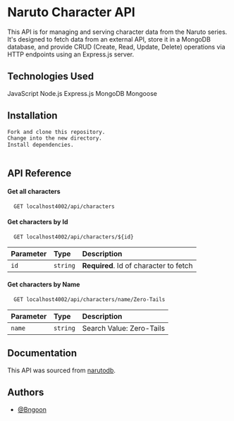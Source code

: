 
# Naruto Character API

This API is for managing and serving character data from the Naruto series. It's designed to fetch data from an external API, store it in a MongoDB database, and provide CRUD (Create, Read, Update, Delete) operations via HTTP endpoints using an Express.js server.


## Technologies Used


JavaScript
Node.js
Express.js
MongoDB
Mongoose



## Installation
```bash
Fork and clone this repository.
Change into the new directory.
Install dependencies.
 
```
    
## API Reference

#### Get all characters

```http
  GET localhost4002/api/characters
```


#### Get characters by  Id

```http
  GET localhost4002/api/characters/${id}
```

| Parameter | Type     | Description                       |
| :-------- | :------- | :-------------------------------- |
| `id`      | `string` | **Required**. Id of character to fetch |

#### Get characters by  Name

```http
  GET localhost4002/api/characters/name/Zero-Tails
```

| Parameter | Type     | Description                       |
| :-------- | :------- | :-------------------------------- |
| `name`      | `string` | Search Value: Zero-Tails |








## Documentation

This API was sourced from [narutodb](https://narutodb.xyz/).


## Authors

- [@Bngoon](https://github.com/bngoon)

